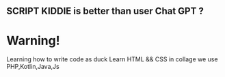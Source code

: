 ## SCRIPT KIDDIE is better than user Chat GPT ?
<h1>Warning!</h1>
Learning how to write code as duck
Learn HTML && CSS
in collage we use PHP,Kotlin,Java,Js
